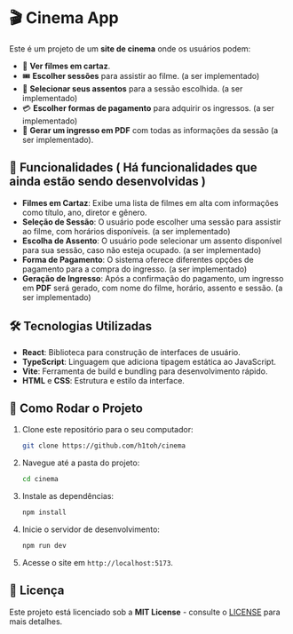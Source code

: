 # 🎬 Cinema App

Este é um projeto de um **site de cinema** onde os usuários podem:

- 🍿 **Ver filmes em cartaz**.
- 🎟️ **Escolher sessões** para assistir ao filme. (a ser implementado)
- 💺 **Selecionar seus assentos** para a sessão escolhida. (a ser implementado)
- 💳 **Escolher formas de pagamento** para adquirir os ingressos. (a ser implementado)
- 📄 **Gerar um ingresso em PDF** com todas as informações da sessão (a ser implementado).

## 🚀 Funcionalidades ( Há funcionalidades que ainda estão sendo desenvolvidas )

- **Filmes em Cartaz**: Exibe uma lista de filmes em alta com informações como título, ano, diretor e gênero.
- **Seleção de Sessão**: O usuário pode escolher uma sessão para assistir ao filme, com horários disponíveis. (a ser implementado)
- **Escolha de Assento**: O usuário pode selecionar um assento disponível para sua sessão, caso não esteja ocupado. (a ser implementado)
- **Forma de Pagamento**: O sistema oferece diferentes opções de pagamento para a compra do ingresso. (a ser implementado)
- **Geração de Ingresso**: Após a confirmação do pagamento, um ingresso em **PDF** será gerado, com nome do filme, horário, assento e sessão. (a ser implementado)

## 🛠️ Tecnologias Utilizadas

- **React**: Biblioteca para construção de interfaces de usuário.
- **TypeScript**: Linguagem que adiciona tipagem estática ao JavaScript.
- **Vite**: Ferramenta de build e bundling para desenvolvimento rápido.
- **HTML** e **CSS**: Estrutura e estilo da interface.

## 🔧 Como Rodar o Projeto

1. Clone este repositório para o seu computador:

   ```bash
   git clone https://github.com/h1toh/cinema
   ```

2. Navegue até a pasta do projeto:

   ```bash
   cd cinema
   ```

3. Instale as dependências:

   ```bash
   npm install
   ```

4. Inicie o servidor de desenvolvimento:

   ```bash
   npm run dev
   ```

5. Acesse o site em `http://localhost:5173`.

## 📜 Licença

Este projeto está licenciado sob a **MIT License** - consulte o [LICENSE](LICENSE) para mais detalhes.
